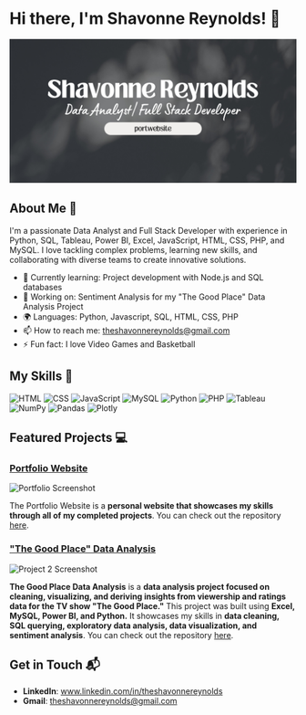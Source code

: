 # Hi there, I'm Shavonne Reynolds! 👋

![Banner Image](https://github.com/ShavonneReynolds/ShavonneReynolds/blob/main/Linkedin%20Banners%20(1).jpg)

## About Me 🚀

I'm a passionate Data Analyst and Full Stack Developer with experience in Python, SQL, Tableau, Power BI, Excel, JavaScript, HTML, CSS, PHP, and MySQL. I love tackling complex problems, learning new skills, and collaborating with diverse teams to create innovative solutions.

- 🌱 Currently learning: Project development with Node.js and SQL databases
- 🔭 Working on: Sentiment Analysis for my "The Good Place" Data Analysis Project
- 🌍 Languages: Python, Javascript, SQL, HTML, CSS, PHP
- 📫 How to reach me: theshavonnereynolds@gmail.com
- ⚡ Fun fact: I love Video Games and Basketball

## My Skills 🧠

![HTML](https://img.shields.io/badge/HTML5-E34F26?style=for-the-badge&logo=html5&logoColor=white)
![CSS](https://img.shields.io/badge/CSS3-1572B6?style=for-the-badge&logo=css3&logoColor=white)
![JavaScript](https://img.shields.io/badge/JavaScript-323330?style=for-the-badge&logo=javascript&logoColor=F7DF1E)
![MySQL](https://img.shields.io/badge/MySQL-005C84?style=for-the-badge&logo=mysql&logoColor=white)
![Python](https://img.shields.io/badge/Python-FFD43B?style=for-the-badge&logo=python&logoColor=blue)
![PHP](https://img.shields.io/badge/PHP-777BB4?style=for-the-badge&logo=php&logoColor=white)
![Tableau](https://img.shields.io/badge/Tableau-E97627?style=for-the-badge&logo=Tableau&logoColor=white)
![NumPy](https://img.shields.io/badge/Numpy-777BB4?style=for-the-badge&logo=numpy&logoColor=white)
![Pandas](https://img.shields.io/badge/Pandas-2C2D72?style=for-the-badge&logo=pandas&logoColor=white)
![Plotly](https://img.shields.io/badge/Plotly-239120?style=for-the-badge&logo=plotly&logoColor=white)

## Featured Projects 💻

### [Portfolio Website](project_1_link)

![Portfolio Screenshot](project_1_screenshot_url)

The Portfolio Website is a **personal website that showcases my skills through all of my completed projects**. You can check out the repository [here](project_1_repository_link).

### ["The Good Place" Data Analysis](project_2_link)

![Project 2 Screenshot](project_2_screenshot_url)

**The Good Place Data Analysis** is a **data analysis project focused on cleaning, visualizing, and deriving insights from viewership and ratings data for the TV show "The Good Place."** This project was built using **Excel, MySQL, Power BI, and Python.** It showcases my skills in **data cleaning, SQL querying, exploratory data analysis, data visualization, and sentiment analysis**. 
You can check out the repository [here](project_2_repository_link).

## Get in Touch 📬
- **LinkedIn**: www.linkedin.com/in/theshavonnereynolds
- **Gmail**: theshavonnereynolds@gmail.com



